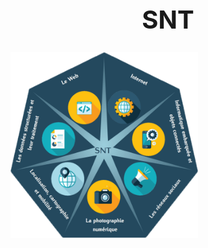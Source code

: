 <h1 align="center" style="font-size:40px"> SNT </h1> 
<a href= "https://github.com/AlgoMaths/SNT/blob/main/SNT_logo.png"> 
<p alig="center"> 
<img src="https://github.com/AlgoMaths/SNT/blob/main/SNT_logo.png" alt="SNT" width="300", alig="center"/> </a></p>
</center> 

